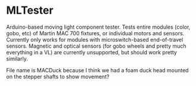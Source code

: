MLTester
========

Arduino-based moving light component tester. Tests entire modules (color, gobo, etc) of Martin MAC 700 fixtures, or individual motors and sensors. Currently only works for modules with microswitch-based end-of-travel sensors. Magnetic and optical sensors (for gobo wheels and pretty much everything in a VL) are currently unsupported, but should work pretty similarly.


File name is MACDuck because I think we had a foam duck head mounted on the stepper shafts to show movement?
